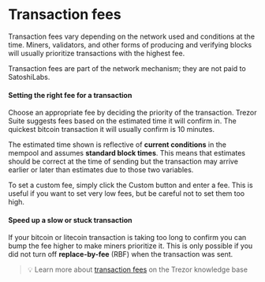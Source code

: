 # Transaction fees

Transaction fees vary depending on the network used and conditions at the time. Miners, validators, and other forms of producing and verifying blocks will usually prioritize transactions with the highest fee.

Transaction fees are part of the network mechanism; they are not paid to SatoshiLabs.

#### Setting the right fee for a transaction

Choose an appropriate fee by deciding the priority of the transaction. Trezor Suite suggests fees based on the estimated time it will confirm in. The quickest bitcoin transaction it will usually confirm is 10 minutes.

The estimated time shown is reflective of **current conditions** in the mempool and assumes **standard block times**. This means that estimates should be correct at the time of sending but the transaction may arrive earlier or later than estimates due to those two variables.

To set a custom fee, simply click the Custom button and enter a fee. This is useful if you want to set very low fees, but be careful not to set them too high.

#### Speed up a slow or stuck transaction

If your bitcoin or litecoin transaction is taking too long to confirm you can bump the fee higher to make miners prioritize it. This is only possible if you did not turn off **replace-by-fee** (RBF) when the transaction was sent.

> 💡 Learn more about [transaction fees](https://trezor.io/guides/trezor-suite/trezor-suite-desktop/transaction-fees-in-trezor-suite) on the Trezor knowledge base
